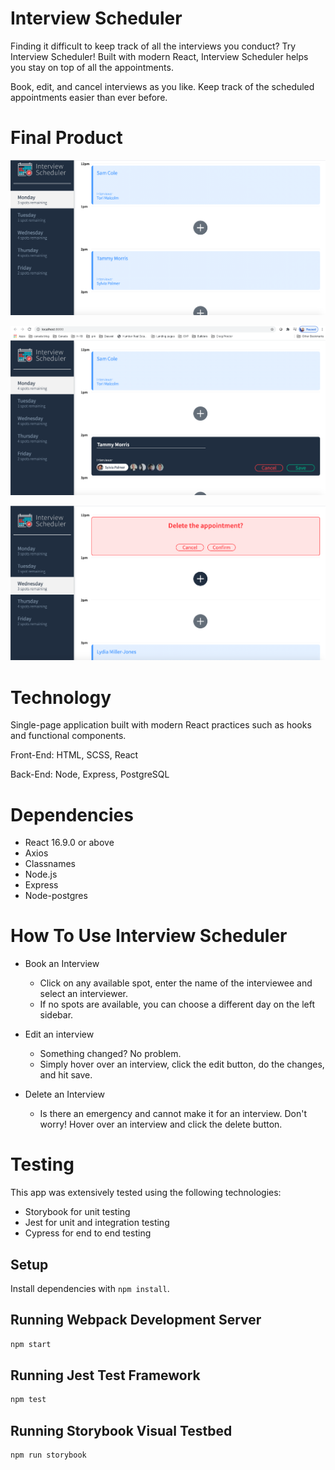 # Interview Scheduler
Finding it difficult to keep track of all the interviews you conduct? Try Interview Scheduler! Built with modern React, Interview Scheduler helps you stay on top of all the appointments.

Book, edit, and cancel interviews as you like. Keep track of the scheduled appointments easier than ever before.

# Final Product

!["Front image"](https://github.com/tasneemh/scheduler/blob/master/images/frontPage.png?raw=true)

!["Book interview"](https://github.com/tasneemh/scheduler/blob/master/images/bookInterview.png?raw=true)

!["Delete interview"](https://github.com/tasneemh/scheduler/blob/master/images/DeleteAppointment.png?raw=true)

# Technology

Single-page application built with modern React practices such as hooks and functional components.

Front-End: HTML, SCSS, React

Back-End: Node, Express, PostgreSQL

# Dependencies
- React 16.9.0 or above
- Axios
- Classnames
- Node.js
- Express
- Node-postgres

# How To Use Interview Scheduler

- Book an Interview
  - Click on any available spot, enter the name of the interviewee and select an interviewer.
  - If no spots are available, you can choose a different day on the left sidebar.

- Edit an interview
  - Something changed? No problem.
  - Simply hover over an interview, click the edit button, do the changes, and hit save.

- Delete an Interview
  - Is there an emergency and cannot make it for an interview. Don't worry! Hover over an interview and click the delete button.

# Testing

This app was extensively tested using the following technologies:

- Storybook for unit testing
- Jest for unit and  integration testing
- Cypress for end to end testing

## Setup

Install dependencies with `npm install`.

## Running Webpack Development Server

```sh
npm start
```

## Running Jest Test Framework

```sh
npm test
```

## Running Storybook Visual Testbed

```sh
npm run storybook
```
